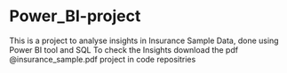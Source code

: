# Power_BI-project
This is a project to analyse insights in Insurance Sample Data, done using Power BI tool and SQL
To check the Insights download the pdf @insurance_sample.pdf project in code repositries
